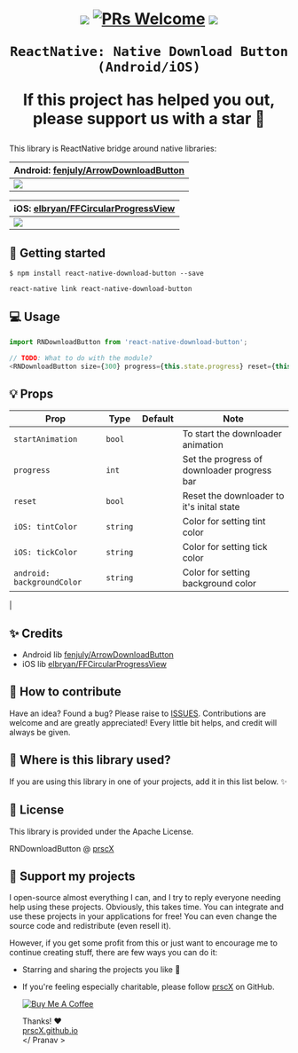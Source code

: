 
<h1 align="center">


<p align="center">
  <a href="https://www.npmjs.com/package/react-native-download-button"><img src="http://img.shields.io/npm/v/react-native-download-button.svg?style=flat" /></a>
  <a href="https://github.com/prscX/react-native-download-button"><img alt="PRs Welcome" src="https://img.shields.io/badge/PRs-welcome-brightgreen.svg" /></a>
  <a href="https://github.com/prscX/react-native-download-button#License"><img src="https://img.shields.io/npm/l/react-native-download-button.svg?style=flat" /></a>
</p>


    ReactNative: Native Download Button (Android/iOS)

If this project has helped you out, please support us with a star 🌟
</h1>

This library is ReactNative bridge around native libraries:


| **Android: [fenjuly/ArrowDownloadButton](https://github.com/fenjuly/ArrowDownloadButton)**             |
| ----------------- |
| <img src="https://github.com/fenjuly/ArrowDownloadButton/raw/master/screenshots/arrowdownloadbutton.gif" />                  |

| **iOS: [elbryan/FFCircularProgressView](https://github.com/elbryan/FFCircularProgressView)**             |
| ----------------- |
| <img src="https://camo.githubusercontent.com/9030298750a4792e8e8bdec30219baa644afaf75/68747470733a2f2f7261772e6769746875622e636f6d2f656c627279616e2f464643697263756c617250726f6772657373566965772f6d61737465722f4d656469612f73616d706c652e676966" />                  |



## 📖 Getting started

`$ npm install react-native-download-button --save`

`react-native link react-native-download-button`

## 💻 Usage

```javascript
import RNDownloadButton from 'react-native-download-button';

// TODO: What to do with the module?
<RNDownloadButton size={300} progress={this.state.progress} reset={this.state.reset} onPress={this._onPress} />
```

## 💡 Props

| Prop              | Type       | Default | Note                                                                                                       |
| ----------------- | ---------- | ------- | ---------------------------------------------------------------------------------------------------------- |
| `startAnimation`       | `bool`     |         | To start the downloader animation
| `progress`      | `int`     |         | Set the progress of downloader progress bar
| `reset`       | `bool`     |         | Reset the downloader to it's inital state                                                            
| `iOS: tintColor`       | `string`     |         | Color for setting tint color           
| `iOS: tickColor`       | `string`     |         | Color for setting tick color           
| `android: backgroundColor`       | `string`    | | Color for setting background color                     
|


## ✨ Credits

- Android lib [fenjuly/ArrowDownloadButton](https://github.com/fenjuly/ArrowDownloadButton)
- iOS lib [elbryan/FFCircularProgressView](https://github.com/elbryan/FFCircularProgressView)

## 🤔 How to contribute
Have an idea? Found a bug? Please raise to [ISSUES](https://github.com/prscX/react-native-download-button/issues).
Contributions are welcome and are greatly appreciated! Every little bit helps, and credit will always be given.

## 💫 Where is this library used?
If you are using this library in one of your projects, add it in this list below. ✨


## 📜 License
This library is provided under the Apache License.

RNDownloadButton @ [prscX](https://github.com/prscX)

## 💖 Support my projects
I open-source almost everything I can, and I try to reply everyone needing help using these projects. Obviously, this takes time. You can integrate and use these projects in your applications for free! You can even change the source code and redistribute (even resell it).

However, if you get some profit from this or just want to encourage me to continue creating stuff, there are few ways you can do it:
* Starring and sharing the projects you like 🚀
* If you're feeling especially charitable, please follow [prscX](https://github.com/prscX) on GitHub.

  <a href="https://www.buymeacoffee.com/prscX" target="_blank"><img src="https://www.buymeacoffee.com/assets/img/custom_images/orange_img.png" alt="Buy Me A Coffee" style="height: auto !important;width: auto !important;" ></a>

  Thanks! ❤️
  <br/>
  [prscX.github.io](https://prscx.github.io)
  <br/>
  </ Pranav >
